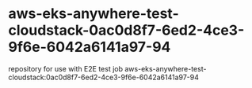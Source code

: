 # aws-eks-anywhere-test-cloudstack-0ac0d8f7-6ed2-4ce3-9f6e-6042a6141a97-94
repository for use with E2E test job aws-eks-anywhere-test-cloudstack:0ac0d8f7-6ed2-4ce3-9f6e-6042a6141a97-94
